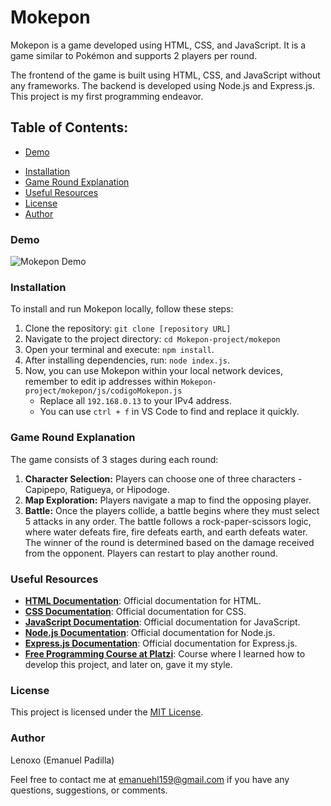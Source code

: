 # Mokepon

Mokepon is a game developed using HTML, CSS, and JavaScript. It is a game similar to Pokémon and supports 2 players per round.

The frontend of the game is built using HTML, CSS, and JavaScript without any frameworks. The backend is developed using Node.js and Express.js. This project is my first programming endeavor.

## Table of Contents:
- [Demo](#demo)
<!-- - [Deploy](#deploy) -->
- [Installation](#installation)
- [Game Round Explanation](#game-round-explanation)
- [Useful Resources](#useful-resources)
- [License](#license)
- [Author](#author)

### Demo

![Mokepon Demo](https://media.giphy.com/media/v1.Y2lkPTc5MGI3NjExZTU1cDMwa3B0OHAxbWJodmF3eGdhajg5MnVjb25sOXRxaGVldmFlNiZlcD12MV9pbnRlcm5hbF9naWZfYnlfaWQmY3Q9Zw/nDq2AnSwugFvlvMDpo/giphy.gif)

<!-- ### Deploy

Coming soon... -->

### Installation

To install and run Mokepon locally, follow these steps:

1. Clone the repository: `git clone [repository URL]`
2. Navigate to the project directory: `cd Mokepon-project/mokepon`
3. Open your terminal and execute: `npm install`.
4. After installing dependencies, run: `node index.js`.
5. Now, you can use Mokepon within your local network devices, remember to edit ip addresses within `Mokepon-project/mokepon/js/codigoMokepon.js`
    - Replace all `192.168.0.13` to your IPv4 address.
    - You can use `ctrl + f` in VS Code to find and replace it quickly.

### Game Round Explanation

The game consists of 3 stages during each round:

1. **Character Selection:** Players can choose one of three characters - Capipepo, Ratigueya, or Hipodoge.
2. **Map Exploration:** Players navigate a map to find the opposing player. 
3. **Battle:** Once the players collide, a battle begins where they must select 5 attacks in any order. The battle follows a rock-paper-scissors logic, where water defeats fire, fire defeats earth, and earth defeats water. The winner of the round is determined based on the damage received from the opponent. Players can restart to play another round.

### Useful Resources

- **[HTML Documentation](https://developer.mozilla.org/en-US/docs/Web/HTML)**: Official documentation for HTML.
- **[CSS Documentation](https://developer.mozilla.org/en-US/docs/Web/CSS)**: Official documentation for CSS.
- **[JavaScript Documentation](https://developer.mozilla.org/en-US/docs/Web/JavaScript)**: Official documentation for JavaScript.
- **[Node.js Documentation](https://nodejs.org/en/docs/)**: Official documentation for Node.js.
- **[Express.js Documentation](https://expressjs.com/)**: Official documentation for Express.js.
- **[Free Programming Course at Platzi](https://platzi.com/cursos/programacion-basica/)**: Course where I learned how to develop this project, and later on, gave it my style.

### License

This project is licensed under the [MIT License](LICENSE).

### Author

Lenoxo (Emanuel Padilla)

Feel free to contact me at [emanuehl159@gmail.com](mailto:emanuehl159@gmail.com) if you have any questions, suggestions, or comments.
